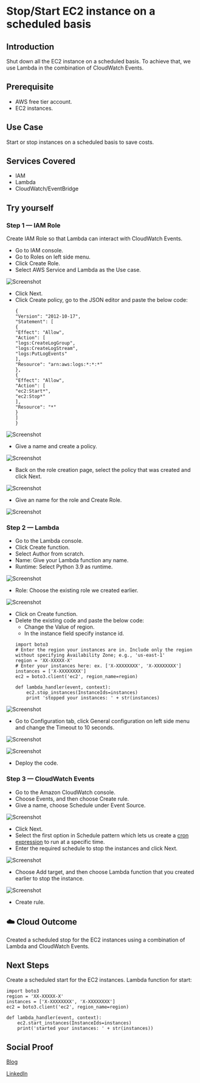 # Stop/Start EC2 instance on a scheduled basis

## Introduction

Shut down all the EC2 instance on a scheduled basis. To achieve that, we use Lambda in the combination of CloudWatch Events.

## Prerequisite

- AWS free tier account.
- EC2 instances.

## Use Case

Start or stop instances on a scheduled basis to save costs.

## Services Covered

- IAM
- Lambda
- CloudWatch/EventBridge

## Try yourself

### Step 1 — IAM Role
Create IAM Role so that Lambda can interact with CloudWatch Events.
- Go to IAM console.
- Go to Roles on left side menu.
- Click Create Role.
- Select AWS Service and Lambda as the Use case.

![Screenshot](https://github.com/aaditunni/100DaysOfCloud/blob/main/Journey/046/day46.JPG)

- Click Next.
- Click Create policy, go to the JSON editor and paste the below code:
    ```
    {
    "Version": "2012-10-17",
    "Statement": [
    {
    "Effect": "Allow",
    "Action": [
    "logs:CreateLogGroup",
    "logs:CreateLogStream",
    "logs:PutLogEvents"
    ],
    "Resource": "arn:aws:logs:*:*:*"
    },
    {
    "Effect": "Allow",
    "Action": [
    "ec2:Start*",
    "ec2:Stop*"
    ],
    "Resource": "*"
    }
    ]
    }
    ```

![Screenshot](https://github.com/aaditunni/100DaysOfCloud/blob/main/Journey/046/day46.1.JPG)

- Give a name and create a policy.

![Screenshot](https://github.com/aaditunni/100DaysOfCloud/blob/main/Journey/046/day46.2.JPG)

- Back on the role creation page, select the policy that was created and click Next.

![Screenshot](https://github.com/aaditunni/100DaysOfCloud/blob/main/Journey/046/day46.3.JPG)

- Give an name for the role and Create Role.

![Screenshot](https://github.com/aaditunni/100DaysOfCloud/blob/main/Journey/046/day46.4.JPG)

### Step 2 — Lambda
- Go to the Lambda console.
- Click Create function.
- Select Author from scratch.
- Name: Give your Lambda function any name.
- Runtime: Select Python 3.9 as runtime.

![Screenshot](https://github.com/aaditunni/100DaysOfCloud/blob/main/Journey/046/day46.5.JPG)

- Role: Choose the existing role we created earlier.

![Screenshot](https://github.com/aaditunni/100DaysOfCloud/blob/main/Journey/046/day46.6.JPG)

- Click on Create function.
- Delete the existing code and paste the below code:
    - Change the Value of region.
    - In the instance field specify instance id.
    ```
    import boto3
    # Enter the region your instances are in. Include only the region without specifying Availability Zone; e.g., 'us-east-1'
    region = 'XX-XXXXX-X'
    # Enter your instances here: ex. ['X-XXXXXXXX', 'X-XXXXXXXX']
    instances = ['X-XXXXXXXX']
    ec2 = boto3.client('ec2', region_name=region)

    def lambda_handler(event, context):
        ec2.stop_instances(InstanceIds=instances)
        print 'stopped your instances: ' + str(instances)
    ```

![Screenshot](https://github.com/aaditunni/100DaysOfCloud/blob/main/Journey/046/day46.7.JPG)

- Go to Configuration tab, click General configuration on left side menu and change the Timeout to 10 seconds.

![Screenshot](https://github.com/aaditunni/100DaysOfCloud/blob/main/Journey/046/day46.8.JPG)

![Screenshot](https://github.com/aaditunni/100DaysOfCloud/blob/main/Journey/046/day46.9.JPG)

- Deploy the code.


### Step 3 — CloudWatch Events
- Go to the Amazon CloudWatch console.
- Choose Events, and then choose Create rule.
- Give a name, choose Schedule under Event Source.

![Screenshot](https://github.com/aaditunni/100DaysOfCloud/blob/main/Journey/046/day46.10.JPG)

- Click Next.
- Select the first option in Schedule pattern which lets us create a [cron expression](https://docs.aws.amazon.com/AmazonCloudWatch/latest/events/ScheduledEvents.html) to run at a specific time.
- Enter the required schedule to stop the instances and click Next.

![Screenshot](https://github.com/aaditunni/100DaysOfCloud/blob/main/Journey/046/day46.11.JPG)

- Choose Add target, and then choose Lambda function that you created earlier to stop the instance.

![Screenshot](https://github.com/aaditunni/100DaysOfCloud/blob/main/Journey/046/day46.12.JPG)

- Create rule.


## ☁️ Cloud Outcome

Created a scheduled stop for the EC2 instances using a  combination of Lambda and CloudWatch Events.

## Next Steps

Create a scheduled start for the EC2 instances.
Lambda function for start:

    
    import boto3
    region = 'XX-XXXXX-X'
    instances = ['X-XXXXXXXX', 'X-XXXXXXXX']
    ec2 = boto3.client('ec2', region_name=region)

    def lambda_handler(event, context):
        ec2.start_instances(InstanceIds=instances)
        print('started your instances: ' + str(instances))
    

## Social Proof

[Blog](https://dev.to/aaditunni/stopstart-ec2-instance-on-a-scheduled-basis-26pa)

[LinkedIn](https://www.linkedin.com/posts/aaditunni_100daysofcloud-aws-cloud-activity-7031724943855759360-88iD?utm_source=share&utm_medium=member_desktop)
